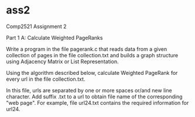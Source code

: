 # ass2
Comp2521 Assignment 2 

Part 1 A:
Calculate Weighted PageRanks

Write a program in the file pagerank.c that reads data from a given collection of pages in the file collection.txt and builds a graph structure using Adjacency Matrix or List Representation. 

Using the algorithm described below, calculate Weighted PageRank for every url in the file collection.txt. 

In this file, urls are separated by one or more spaces or/and new line character. Add suffix .txt to a url to obtain file name of the corresponding "web page". For example, file url24.txt contains the required information for url24.
